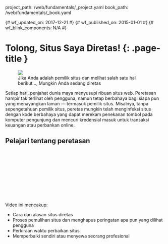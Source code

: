 project_path: /web/fundamentals/_project.yaml
book_path: /web/fundamentals/_book.yaml

{# wf_updated_on: 2017-12-21 #}
{# wf_published_on: 2015-01-01 #}
{# wf_blink_components: N/A #}

# Tolong, Situs Saya Diretas! {: .page-title }

<figure class="attempt-right">
  <img src="images/hacked-examples.gif">
  <figcaption>
    Jika Anda adalah pemilik situs dan melihat salah satu hal berikut..., Mungkin Anda sedang diretas
  </figcaption>
</figure>

Setiap hari, penjahat dunia maya menyusupi ribuan situs web. Peretasan hampir tak terlihat oleh pengguna, namun tetap berbahaya bagi siapa pun yang menayangkan laman — termasuk pemilik situs. Misalnya, tanpa sepengetahuan pemilik situs, peretas mungkin telah menginfeksi situs dengan kode berbahaya yang dapat merekam penekanan tombol pada komputer pengunjung dan mencuri kredensial masuk untuk transaksi keuangan atau perbankan online.


## Pelajari tentang peretasan

<div class="video-wrapper">
  <iframe class="devsite-embedded-youtube-video" data-video-id="mbJvL61DOZg"
          data-autohide="1" data-showinfo="0" frameborder="0" allowfullscreen>
  </iframe>
</div>



Video ini mencakup:

* Cara dan alasan situs diretas
* Proses pemulihan situs dan menghapus peringatan apa pun yang dilihat pengguna
* Perkiraan waktu perbaikan situs
* Memperbaiki sendiri atau menyewa seorang profesional
